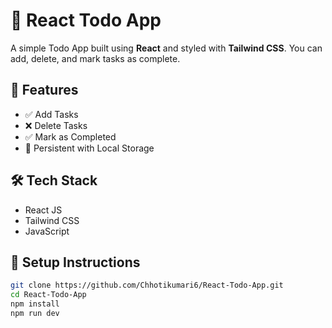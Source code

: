 # 📝 React Todo App

A simple Todo App built using **React** and styled with **Tailwind CSS**. You can add, delete, and mark tasks as complete.

## 🚀 Features

- ✅ Add Tasks
- ❌ Delete Tasks
- ✅ Mark as Completed
- 💾 Persistent with Local Storage

## 🛠 Tech Stack

- React JS
- Tailwind CSS
- JavaScript

## 🔧 Setup Instructions

```bash
git clone https://github.com/Chhotikumari6/React-Todo-App.git
cd React-Todo-App
npm install
npm run dev
